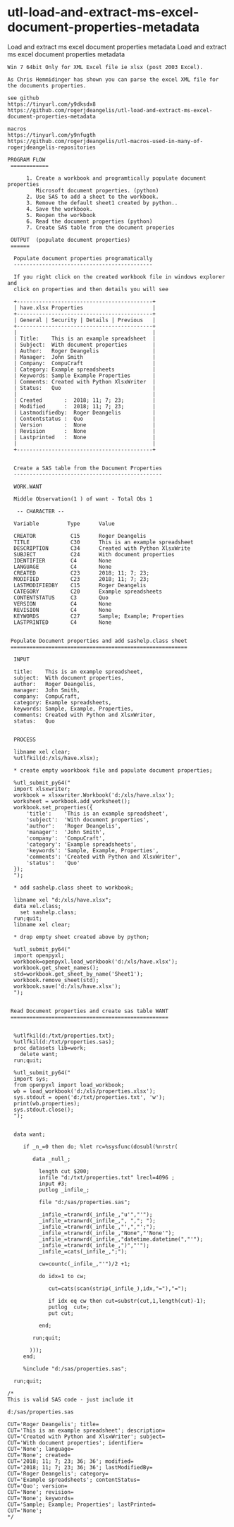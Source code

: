 # utl-load-and-extract-ms-excel-document-properties-metadata
Load and extract ms excel document properties metadata
    Load and extract ms excel document properties metadata

    Win 7 64bit Only for XML Excel file ie xlsx (post 2003 Excel).

    As Chris Hemmidinger has shown you can parse the excel XML file for
    the documents properties.

    see github
    https://tinyurl.com/y9dksdx8
    https://github.com/rogerjdeangelis/utl-load-and-extract-ms-excel-document-properties-metadata

    macros
    https://tinyurl.com/y9nfugth
    https://github.com/rogerjdeangelis/utl-macros-used-in-many-of-rogerjdeangelis-repositories

    PROGRAM FLOW
     ============

          1. Create a workbook and programtically populate document properties
             Microsoft document properties. (python)
          2. Use SAS to add a sheet to the workbook.
          3. Remove the default sheet1 created by python..
          4. Save the workbook.
          5. Reopen the workbook
          6. Read the document properties (python)
          7. Create SAS table from the document properies

     OUTPUT  (populate document properties)
     ======

      Populate document properties programatically
      --------------------------------------------

      If you right click on the created workbook file in windows explorer and
      click on properties and then details you will see

      +-------------------------------------------+
      | have.xlsx Properties                      |
      +-------------------------------------------+
      | General | Security | Details | Previous   |
      +-------------------------------------------+
      |                                           |
      | Title:    This is an example spreadsheet  |
      | Subject:  With document properties        |
      | Author:   Roger Deangelis                 |
      | Manager:  John Smith                      |
      | Company:  CompuCraft                      |
      | Category: Example spreadsheets            |
      | Keywords: Sample Example Properties       |
      | Comments: Created with Python XlsxWriter  |
      | Status:   Quo                             |
      |                                           |
      | Created       :  2018; 11; 7; 23;         |
      | Modified      :  2018; 11; 7; 23;         |
      | Lastmodifiedby:  Roger Deangelis          |
      | Contentstatus :  Quo                      |
      | Version       :  None                     |
      | Revision      :  None                     |
      | Lastprinted   :  None                     |
      |                                           |
      +-------------------------------------------+


      Create a SAS table from the Document Properties
      -----------------------------------------------

      WORK.WANT

      Middle Observation(1 ) of want - Total Obs 1

       -- CHARACTER --

      Variable         Type      Value

      CREATOR           C15      Roger Deangelis
      TITLE             C30      This is an example spreadsheet
      DESCRIPTION       C34      Created with Python XlsxWrite
      SUBJECT           C24      With document properties
      IDENTIFIER        C4       None
      LANGUAGE          C4       None
      CREATED           C23      2018; 11; 7; 23;
      MODIFIED          C23      2018; 11; 7; 23;
      LASTMODIFIEDBY    C15      Roger Deangelis
      CATEGORY          C20      Example spreadsheets
      CONTENTSTATUS     C3       Quo
      VERSION           C4       None
      REVISION          C4       None
      KEYWORDS          C27      Sample; Example; Properties
      LASTPRINTED       C4       None


     Populate Document properties and add sashelp.class sheet
     ========================================================

      INPUT

      title:    This is an example spreadsheet,
      subject:  With document properties,
      author:   Roger Deangelis,
      manager:  John Smith,
      company:  CompuCraft,
      category: Example spreadsheets,
      keywords: Sample, Example, Properties,
      comments: Created with Python and XlsxWriter,
      status:   Quo


      PROCESS

      libname xel clear;
      %utlfkil(d:/xls/have.xlsx);

      * create empty woorkbook file and populate document properties;

      %utl_submit_py64("
      import xlsxwriter;
      workbook = xlsxwriter.Workbook('d:/xls/have.xlsx');
      worksheet = workbook.add_worksheet();
      workbook.set_properties({
          'title':    'This is an example spreadsheet',
          'subject':  'With document properties',
          'author':   'Roger Deangelis',
          'manager':  'John Smith',
          'company':  'CompuCraft',
          'category': 'Example spreadsheets',
          'keywords': 'Sample, Example, Properties',
          'comments': 'Created with Python and XlsxWriter',
          'status':   'Quo'
      });
      ");

      * add sashelp.class sheet to workbook;

      libname xel "d:/xls/have.xlsx";
      data xel.class;
        set sashelp.class;
      run;quit;
      libname xel clear;

      * drop empty sheet created above by python;

      %utl_submit_py64("
      import openpyxl;
      workbook=openpyxl.load_workbook('d:/xls/have.xlsx');
      workbook.get_sheet_names();
      std=workbook.get_sheet_by_name('Sheet1');
      workbook.remove_sheet(std);
      workbook.save('d:/xls/have.xlsx');
      ");


     Read Document properties and create sas table WANT
     ==================================================


      %utlfkil(d:/txt/properties.txt);
      %utlfkil(d:/txt/properties.sas);
      proc datasets lib=work;
        delete want;
      run;quit;

      %utl_submit_py64("
      import sys;
      from openpyxl import load_workbook;
      wb = load_workbook('d:/xls/properties.xlsx');
      sys.stdout = open('d:/txt/properties.txt', 'w');
      print(wb.properties);
      sys.stdout.close();
      ");


      data want;

         if _n_=0 then do; %let rc=%sysfunc(dosubl(%nrstr(

            data _null_;

              length cut $200;
              infile "d:/txt/properties.txt" lrecl=4096 ;
              input #3;
              putlog _infile_;

              file "d:/sas/properties.sas";

              _infile_=tranwrd(_infile_,"u'","'");
              _infile_=tranwrd(_infile_,", ","; ");
              _infile_=tranwrd(_infile_,"',","';");
              _infile_=tranwrd(_infile_,"None","'None'");
              _infile_=tranwrd(_infile_,"datetime.datetime(","'");
              _infile_=tranwrd(_infile_,")","'");
              _infile_=cats(_infile_,";");

              cw=countc(_infile_,"'")/2 +1;

              do idx=1 to cw;

                 cut=cats(scan(strip(_infile_),idx,"="),"=");

                 if idx eq cw then cut=substr(cut,1,length(cut)-1);
                 putlog  cut=;
                 put cut;

              end;

            run;quit;

           )));
         end;

         %include "d:/sas/properties.sas";

      run;quit;

    /*
    This is valid SAS code - just include it

    d:/sas/properties.sas

    CUT='Roger Deangelis'; title=
    CUT='This is an example spreadsheet'; description=
    CUT='Created with Python and XlsxWriter'; subject=
    CUT='With document properties'; identifier=
    CUT='None'; language=
    CUT='None'; created=
    CUT='2018; 11; 7; 23; 36; 36'; modified=
    CUT='2018; 11; 7; 23; 36; 36'; lastModifiedBy=
    CUT='Roger Deangelis'; category=
    CUT='Example spreadsheets'; contentStatus=
    CUT='Quo'; version=
    CUT='None'; revision=
    CUT='None'; keywords=
    CUT='Sample; Example; Properties'; lastPrinted=
    CUT='None';
    */

